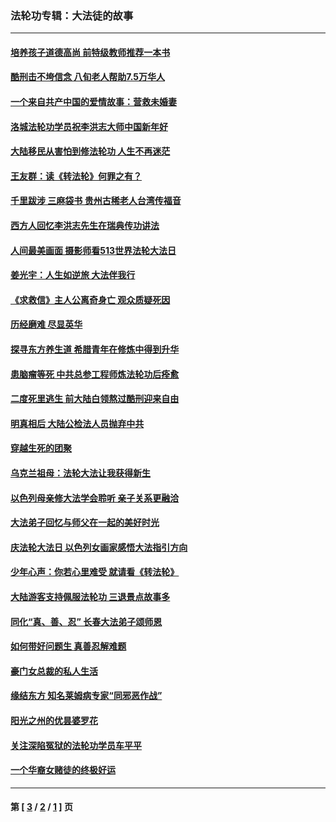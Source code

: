### 法轮功专辑：大法徒的故事
---
#### [培养孩子道德高尚 前特级教师推荐一本书](../../pages/nf1147481/n12938640.md?06190430) 
#### [酷刑击不垮信念 八旬老人帮助7.5万华人](../../pages/nf1147481/n12880712.md?06190430) 
#### [一个来自共产中国的爱情故事：营救未婚妻](../../pages/nf1147481/n12778386.md?06190430) 
#### [洛城法轮功学员祝李洪志大师中国新年好](../../pages/nf1147481/n12724685.md?06190430) 
#### [大陆移民从害怕到修法轮功 人生不再迷茫](../../pages/nf1147481/n12414325.md?06190430) 
#### [王友群：读《转法轮》何罪之有？](../../pages/nf1147481/n12408647.md?06190430) 
#### [千里跋涉 三麻袋书 贵州古稀老人台湾传福音](../../pages/nf1147481/n12198750.md?06190430) 
#### [西方人回忆李洪志先生在瑞典传功讲法](../../pages/nf1147481/n12099607.md?06190430) 
#### [人间最美画面 摄影师看513世界法轮大法日](../../pages/nf1147481/n12094118.md?06190430) 
#### [姜光宇：人生如逆旅 大法伴我行](../../pages/nf1147481/n12088664.md?06190430) 
#### [《求救信》主人公离奇身亡 观众质疑死因](../../pages/nf1147481/n11845215.md?06190430) 
#### [历经磨难 尽显英华](../../pages/nf1147481/n11723297.md?06190430) 
#### [探寻东方养生道 希腊青年在修炼中得到升华](../../pages/nf1147481/n11494502.md?06190430) 
#### [患脑瘤等死 中共总参工程师炼法轮功后痊愈](../../pages/nf1147481/n11466682.md?06190430) 
#### [二度死里逃生 前大陆白领熬过酷刑迎来自由](../../pages/nf1147481/n11368594.md?06190430) 
#### [明真相后 大陆公检法人员抛弃中共](../../pages/nf1147481/n11358618.md?06190430) 
#### [穿越生死的团聚](../../pages/nf1147481/n11258922.md?06190430) 
#### [乌克兰祖母：法轮大法让我获得新生](../../pages/nf1147481/n11269457.md?06190430) 
#### [以色列母亲修大法学会聆听 亲子关系更融洽](../../pages/nf1147481/n11268195.md?06190430) 
#### [大法弟子回忆与师父在一起的美好时光](../../pages/nf1147481/n11267759.md?06190430) 
#### [庆法轮大法日 以色列女画家感悟大法指引方向](../../pages/nf1147481/n11267735.md?06190430) 
#### [少年心声：你若心里难受 就请看《转法轮》](../../pages/nf1147481/n11267496.md?06190430) 
#### [大陆游客支持佩服法轮功 三退景点故事多](../../pages/nf1147481/n11267378.md?06190430) 
#### [同化“真、善、忍” 长春大法弟子颂师恩](../../pages/nf1147481/n11266497.md?06190430) 
#### [如何带好问题生 真善忍解难题](../../pages/nf1147481/n11243655.md?06190430) 
#### [豪门女总裁的私人生活](../../pages/nf1147481/n10127794.md?06190430) 
#### [缘结东方 知名莱姆病专家“同邪恶作战”](../../pages/nf1147481/n10682468.md?06190430) 
#### [阳光之州的优昙婆罗花](../../pages/nf1147481/n10546697.md?06190430) 
#### [关注深陷冤狱的法轮功学员车平平](../../pages/nf1147481/n10146883.md?06190430) 
#### [一个华裔女赌徒的终极好运](../../pages/nf1147481/n9147756.md?06190430) 

---
#### 第 [ [3](./3.md?06190430) / [2](./2.md?06190430) / [1](./1.md?06190430) ] 页
